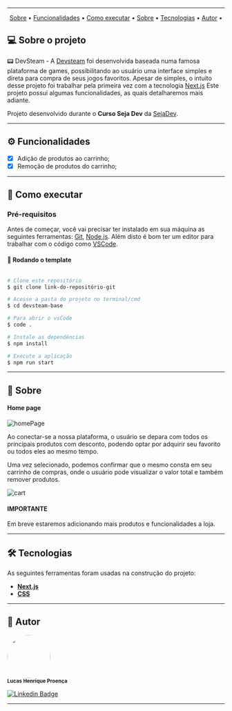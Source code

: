 <div align="center">
<img src="https://github.com/LucasHProenca/devsteam-base/assets/106993403/9c7fee64-5fb3-4671-8cdb-948c2bab7fc7" alt="" />
</div>

---

<p align="center">
 <a href="#-sobre-o-projeto">Sobre</a> •
 <a href="#-funcionalidades">Funcionalidades</a> •
 <a href="#-como-executar">Como executar</a> • 
 <a href="#-sobre">Sobre</a> • 
 <a href="#-tecnologias">Tecnologias</a> • 
 <a href="#-autor">Autor</a> • 
</p>

## 💻 Sobre o projeto 

 
📟 DevSteam - A [Devsteam](https://devsteam-base.vercel.app/) foi desenvolvida baseada numa famosa plataforma de games, possibilitando ao usuário uma interface simples e direta para compra de seus jogos favoritos.
Apesar de simples, o intuito desse projeto foi trabalhar pela primeira vez com a tecnologia [Next.js](https://nextjs.org/)
Este projeto possui algumas funcionalidades, as quais detalharemos mais adiante.

Projeto desenvolvido durante o **Curso Seja Dev** da [SejaDev](https://lp.seja.dev/lista-de-espera).

---

## ⚙️ Funcionalidades

  - [x] Adição de produtos ao carrinho;
  - [x] Remoção de produtos do carrinho;

---

## 🚀 Como executar

### Pré-requisitos

Antes de começar, você vai precisar ter instalado em sua máquina as seguintes ferramentas:
[Git](https://git-scm.com), [Node.js](https://nodejs.org/en/).
Além disto é bom ter um editor para trabalhar com o código como [VSCode](https://code.visualstudio.com/).

#### 🎲 Rodando o template

```bash

# Clone este repositório
$ git clone link-do-repositório-git

# Acesse a pasta do projeto no terminal/cmd
$ cd devsteam-base

# Para abrir o vsCode
$ code .

# Instale as dependências
$ npm install

# Execute a aplicação
$ npm run start

```

---

## 📄 Sobre

#### Home page

![homePage](https://github.com/LucasHProenca/devsteam-base/assets/106993403/fa6af380-d84d-4618-b1f7-332a7b35dbd7)


Ao conectar-se a nossa plataforma, o usuário se depara com todos os principais produtos com desconto, podendo optar por adquirir seu favorito ou todos eles ao mesmo tempo.

Uma vez selecionado, podemos confirmar que o mesmo consta em seu carrinho de compras, onde o usuário pode visualizar o valor total e também remover produtos.

![cart](https://github.com/LucasHProenca/devsteam-base/assets/106993403/b0c5d09f-ecc4-4248-b9f1-3ceea569e1c0)


#### IMPORTANTE

Em breve estaremos adicionando mais produtos e funcionalidades a loja.

---

## 🛠 Tecnologias

As seguintes ferramentas foram usadas na construção do projeto:

-   **[Next.js](https://nextjs.org/)**
-   **[CSS](https://developer.mozilla.org/pt-BR/docs/Web/CSS)**

---

## 🦸 Autor

 <img style="border-radius: 50%;"  src="https://github.com/LucasHProenca/Labecommerce-back-end/assets/106993403/9abf8ee7-9527-42f8-9151-04ccd3db2d97" width="100px;" alt="" />
 <br />
 <sub><b>Lucas Henrique Proença</b></sub>
 <br />

[![Linkedin Badge](https://img.shields.io/badge/-Lucas-blue?style=flat-square&logo=Linkedin&logoColor=white&link=https://www.linkedin.com/in/lucas-proen%C3%A7a-512650106/)](https://www.linkedin.com/in/lucas-proen%C3%A7a-512650106/) 

---
